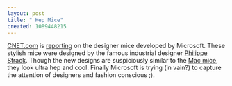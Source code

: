```yaml
--- 
layout: post
title: " Hep Mice"
created: 1089448215
---
```

<a href="http://www.cnet.com">CNET.com</a> is <a href="http://news.com.com/Microsoft+dresses+up+mice/210-1001_3-5261241.html?part=rss&tag=5261241&subj=news.1001.20">reporting</a> on the designer mice developed by Microsoft. These stylish mice were designed by the famous industrial designer <a href="http://en.wikipedia.org/wiki/Philippe_Starck">Philippe Strack</a>. Though the new designs are suspiciously similar to the <a href="http://www.welovemacs.com/imacusbmice.html">Mac mice</a>, they look ultra hep and cool. Finally Microsoft is trying (in vain?) to capture the attention of designers and fashion conscious ;).
